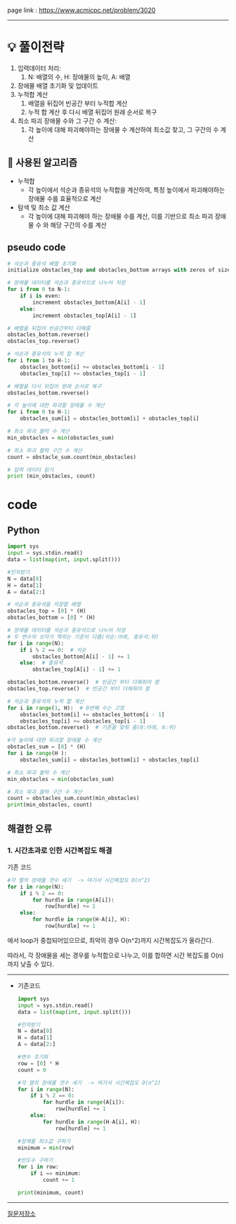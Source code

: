 page link : https://www.acmicpc.net/problem/3020

---

# 💡 풀이전략
1. 입력데이터 처리:
    1. N: 배열의 수, H: 장애물의 높이, A: 배열
2. 장애물 배열 초기화 및 업데이트
3. 누적합 계산
    1. 배열을 뒤집어 빈공간 부터 누적합 계산
    2. 누적 합 계산 후 다시 배열 뒤집어 원래 순서로 복구
4. 최소 파괴 장애물 수와 그 구간 수 계산:
    1. 각 높이에 대해 파괴해야하는 장애물 수 계산하여 최소값 찾고, 그 구간의 수 계산

## 🎨 사용된 알고리즘
- 누적합
    - 각 높이에서 석순과 종유석의 누적합을 계산하여, 특정 높이에서 파괴해야하는 장애물 수를 효율적으로 계산
- 탐색 및 최소 값 계산
    - 각 높이에 대해 파괴해야 하는 장애물 수를 계산, 이를 기반으로 최소 파괴 장애물 수 와 해당 구간의 수를 계산

## pseudo code
```python
# 석순과 종유석 배열 초기화
initialize obstacles_top and obstacles_bottom arrays with zeros of size H

# 장애물 데이터를 석순과 종유석으로 나누어 저장
for i from 0 to N-1:
    if i is even:
        increment obstacles_bottom[A[i] - 1]
    else:
        increment obstacles_top[A[i] - 1]

# 배열을 뒤집어 빈공간부터 더해줌
obstacles_bottom.reverse()
obstacles_top.reverse()

# 석순과 종유석의 누적 합 계산
for i from 1 to H-1:
    obstacles_bottom[i] += obstacles_bottom[i - 1]
    obstacles_top[i] += obstacles_top[i - 1]

# 배열을 다시 뒤집어 원래 순서로 복구
obstacles_bottom.reverse()

# 각 높이에 대한 파괴할 장애물 수 계산
for i from 0 to H-1:
    obstacles_sum[i] = obstacles_bottom[i] + obstacles_top[i]

# 최소 파괴 블럭 수 계산
min_obstacles = min(obstacles_sum)

# 최소 파괴 블럭 구간 수 계산
count = obstacle_sum.count(min_obstacles)

# 입력 데이터 읽기
print (min_obstacles, count)
```

# code

## Python

```python
import sys
input = sys.stdin.read()
data = list(map(int, input.split()))

#인자받기
N = data[0]
H = data[1]
A = data[2:]

# 석순과 종유석을 저장할 배열
obstacles_top = [0] * (H)
obstacles_bottom = [0] * (H)

# 장애물 데이터를 석순과 종유석으로 나누어 저장
# 두 변수의 숫자가 찍히는 기준이 다름(석순:아래, 종유석:위)
for i in range(N):
    if i % 2 == 0:  # 석순
        obstacles_bottom[A[i] - 1] += 1
    else:  # 종유석
        obstacles_top[A[i] - 1] += 1

obstacles_bottom.reverse()  # 빈공간 부터 더해줘야 함
obstacles_top.reverse()  # 빈공간 부터 더해줘야 함

# 석순과 종유석의 누적 합 계산
for i in range(1, H):  # 0번째 수는 고정
    obstacles_bottom[i] += obstacles_bottom[i - 1]
    obstacles_top[i] += obstacles_top[i - 1]
obstacles_bottom.reverse()  # 기준을 맞춰 줌(0:아래, 6:위)

#각 높이에 대한 파괴할 장애물 수 계산
obstacles_sum = [0] * (H)
for i in range(H ):
    obstacles_sum[i] = obstacles_bottom[i] + obstacles_top[i]

# 최소 파괴 블럭 수 계산
min_obstacles = min(obstacles_sum)

# 최소 파괴 블럭 구간 수 계산
count = obstacles_sum.count(min_obstacles)
print(min_obstacles, count)
```

## 해결한 오류

### 1. 시간초과로 인한 시간복잡도 해결

기존 코드

```python
#각 열의 장애물 갯수 세기  -> 여기서 시간복잡도 O(n^2)
for i in range(N):
    if i % 2 == 0:
        for hurdle in range(A[i]):
            row[hurdle] += 1
    else:
        for hurdle in range(H-A[i], H):
            row[hurdle] += 1
```

에서 loop가 중첩되어있으므로, 최악의 경우 O(n^2)까지 시간복잡도가 올라간다.

따라서, 각 장애물을 세는 경우를 누적합으로 나누고, 이를 합하면 시간 복잡도를 O(n)까지 낮출 수 있다.

---

- 기존코드
    
    ```python
    import sys
    input = sys.stdin.read()
    data = list(map(int, input.split()))
    
    #인자받기
    N = data[0]
    H = data[1]
    A = data[2:]
    
    #변수 초기화
    row = [0] * H
    count = 0
    
    #각 열의 장애물 갯수 세기  -> 여기서 시간복잡도 O(n^2)
    for i in range(N):
        if i % 2 == 0:
            for hurdle in range(A[i]):
                row[hurdle] += 1
        else:
            for hurdle in range(H-A[i], H):
                row[hurdle] += 1
    
    #장애물 최소값 구하기
    minimum = min(row)
    
    #빈도수 구하기
    for i in row:
        if i == minimum:
            count += 1
    
    print(minimum, count)
    ```
    

---

[질문저장소](https://www.notion.so/d1a75ae46d41441d861921bb46230afb?pvs=21)
